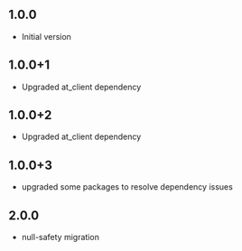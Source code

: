 ## 1.0.0
- Initial version

## 1.0.0+1
- Upgraded at_client dependency

## 1.0.0+2
- Upgraded at_client dependency

## 1.0.0+3
- upgraded some packages to resolve dependency issues

## 2.0.0
- null-safety migration